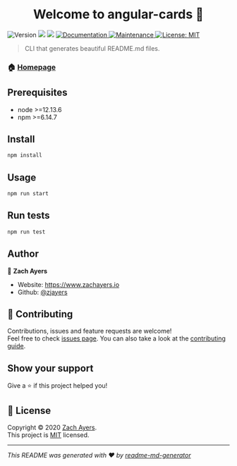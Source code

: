 <h1 align="center">Welcome to angular-cards 👋</h1>
<p>
  <img alt="Version" src="https://img.shields.io/badge/version-1.0.0-blue.svg?cacheSeconds=2592000" />
  <img src="https://img.shields.io/badge/node-%3E%3D12.13.6-blue.svg" />
  <img src="https://img.shields.io/badge/npm-%3E%3D6.14.7-blue.svg" />
  <a href="https://github.com/zjayers/angular-cards#readme" target="_blank">
    <img alt="Documentation" src="https://img.shields.io/badge/documentation-yes-brightgreen.svg" />
  </a>
  <a href="https://github.com/zjayers/angular-cards/graphs/commit-activity" target="_blank">
    <img alt="Maintenance" src="https://img.shields.io/badge/Maintained%3F-yes-green.svg" />
  </a>
  <a href="https://github.com/zjayers/angular-cards/blob/master/LICENSE" target="_blank">
    <img alt="License: MIT" src="https://img.shields.io/github/license/zjayers/angular-cards" />
  </a>
</p>

> CLI that generates beautiful README.md files.

### 🏠 [Homepage](https://github.com/zjayers/angular-cards#readme)

## Prerequisites

- node >=12.13.6
- npm >=6.14.7

## Install

```sh
npm install
```

## Usage

```sh
npm run start
```

## Run tests

```sh
npm run test
```

## Author

👤 **Zach Ayers**

- Website: https://www.zachayers.io
- Github: [@zjayers](https://github.com/zjayers)

## 🤝 Contributing

Contributions, issues and feature requests are welcome!<br />Feel free to check [issues page](https://github.com/zjayers/angular-cards/issues). You can also take a look at the [contributing guide](https://github.com/zjayers/angular-cards/blob/master/CONTRIBUTING.md).

## Show your support

Give a ⭐️ if this project helped you!

## 📝 License

Copyright © 2020 [Zach Ayers](https://github.com/zjayers).<br />
This project is [MIT](https://github.com/zjayers/angular-cards/blob/master/LICENSE) licensed.

---

_This README was generated with ❤️ by [readme-md-generator](https://github.com/kefranabg/readme-md-generator)_
